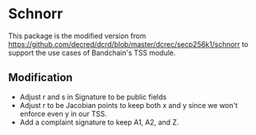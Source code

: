 # Schnorr

This package is the modified version from https://github.com/decred/dcrd/blob/master/dcrec/secp256k1/schnorr to support the use cases of Bandchain's TSS module.

## Modification
- Adjust r and s in Signature to be public fields
- Adjust r to be Jacobian points to keep both x and y since we won't enforce even y in our TSS.
- Add a complaint signature to keep A1, A2, and Z. 
